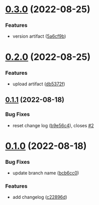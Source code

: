 # [0.3.0](https://github.com/janek-primary/greetings-ci/compare/v0.2.0...v0.3.0) (2022-08-25)


### Features

* version artifact ([5a6cf9b](https://github.com/janek-primary/greetings-ci/commit/5a6cf9bcbc53f9f75c2080285243c796b28364db))



# [0.2.0](https://github.com/janek-primary/greetings-ci/compare/v0.1.1...v0.2.0) (2022-08-25)


### Features

* upload artifact ([db5372f](https://github.com/janek-primary/greetings-ci/commit/db5372f4828fc3c571003a7bb8581ba4b81e1267))



## [0.1.1](https://github.com/janek-primary/greetings-ci/compare/v0.1.0...v0.1.1) (2022-08-18)


### Bug Fixes

* reset change log ([b9e56c4](https://github.com/janek-primary/greetings-ci/commit/b9e56c45fd525a5a95bdc50548d504b938bd3756)), closes [#2](https://github.com/janek-primary/greetings-ci/issues/2)



# [0.1.0](https://github.com/janek-primary/greetings-ci/compare/c22896d587dd169e0d2a1c1d2c389d9db6d9aad7...v0.1.0) (2022-08-18)


### Bug Fixes

* update branch name ([bcb6cc0](https://github.com/janek-primary/greetings-ci/commit/bcb6cc002504a0c9d70ca0039c6c8e7a3e97e16f))


### Features

* add changelog ([c22896d](https://github.com/janek-primary/greetings-ci/commit/c22896d587dd169e0d2a1c1d2c389d9db6d9aad7))



